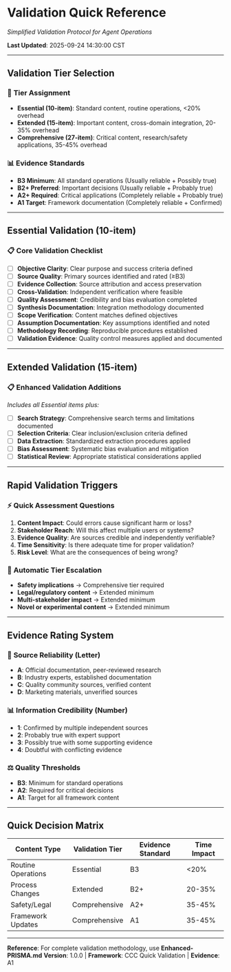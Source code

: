 # Validation Quick Reference
*Simplified Validation Protocol for Agent Operations*

**Last Updated**: 2025-09-24 14:30:00 CST

---

## Validation Tier Selection

### 🎯 **Tier Assignment**
- **Essential (10-item)**: Standard content, routine operations, <20% overhead
- **Extended (15-item)**: Important content, cross-domain integration, 20-35% overhead
- **Comprehensive (27-item)**: Critical content, research/safety applications, 35-45% overhead

### 📊 **Evidence Standards**
- **B3 Minimum**: All standard operations (Usually reliable + Possibly true)
- **B2+ Preferred**: Important decisions (Usually reliable + Probably true)
- **A2+ Required**: Critical applications (Completely reliable + Probably true)
- **A1 Target**: Framework documentation (Completely reliable + Confirmed)

---

## Essential Validation (10-item)

### 📋 **Core Validation Checklist**
- [ ] **Objective Clarity**: Clear purpose and success criteria defined
- [ ] **Source Quality**: Primary sources identified and rated (≥B3)
- [ ] **Evidence Collection**: Source attribution and access preservation
- [ ] **Cross-Validation**: Independent verification where feasible
- [ ] **Quality Assessment**: Credibility and bias evaluation completed
- [ ] **Synthesis Documentation**: Integration methodology documented
- [ ] **Scope Verification**: Content matches defined objectives
- [ ] **Assumption Documentation**: Key assumptions identified and noted
- [ ] **Methodology Recording**: Reproducible procedures established
- [ ] **Validation Evidence**: Quality control measures applied and documented

---

## Extended Validation (15-item)

### 📋 **Enhanced Validation Additions**
*Includes all Essential items plus:*
- [ ] **Search Strategy**: Comprehensive search terms and limitations documented
- [ ] **Selection Criteria**: Clear inclusion/exclusion criteria defined
- [ ] **Data Extraction**: Standardized extraction procedures applied
- [ ] **Bias Assessment**: Systematic bias evaluation and mitigation
- [ ] **Statistical Review**: Appropriate statistical considerations applied

---

## Rapid Validation Triggers

### ⚡ **Quick Assessment Questions**
1. **Content Impact**: Could errors cause significant harm or loss?
2. **Stakeholder Reach**: Will this affect multiple users or systems?
3. **Evidence Quality**: Are sources credible and independently verifiable?
4. **Time Sensitivity**: Is there adequate time for proper validation?
5. **Risk Level**: What are the consequences of being wrong?

### 🚨 **Automatic Tier Escalation**
- **Safety implications** → Comprehensive tier required
- **Legal/regulatory content** → Extended minimum
- **Multi-stakeholder impact** → Extended minimum
- **Novel or experimental content** → Extended minimum

---

## Evidence Rating System

### 🏅 **Source Reliability (Letter)**
- **A**: Official documentation, peer-reviewed research
- **B**: Industry experts, established documentation
- **C**: Quality community sources, verified content
- **D**: Marketing materials, unverified sources

### 📊 **Information Credibility (Number)**
- **1**: Confirmed by multiple independent sources
- **2**: Probably true with expert support
- **3**: Possibly true with some supporting evidence
- **4**: Doubtful with conflicting evidence

### ⚖️ **Quality Thresholds**
- **B3**: Minimum for standard operations
- **A2**: Required for critical decisions
- **A1**: Target for all framework content

---

## Quick Decision Matrix

| Content Type | Validation Tier | Evidence Standard | Time Impact |
|--------------|----------------|-------------------|-------------|
| Routine Operations | Essential | B3 | <20% |
| Process Changes | Extended | B2+ | 20-35% |
| Safety/Legal | Comprehensive | A2+ | 35-45% |
| Framework Updates | Comprehensive | A1 | 35-45% |

---

**Reference**: For complete validation methodology, use **Enhanced-PRISMA.md**
**Version**: 1.0.0 | **Framework**: CCC Quick Validation | **Evidence**: A1